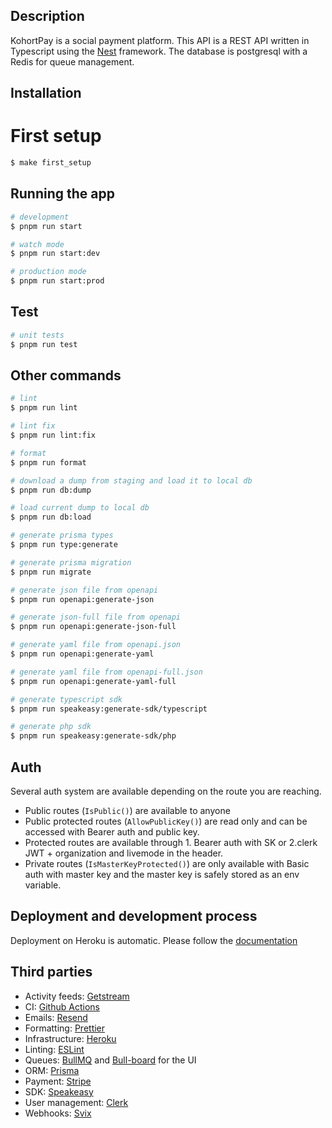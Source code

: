 ## Description

KohortPay is a social payment platform. This API is a REST API written in Typescript using the [Nest](https://github.com/nestjs/nest) framework.
The database is postgresql with a Redis for queue management.

## Installation

# First setup

```bash
$ make first_setup
```

## Running the app

```bash
# development
$ pnpm run start

# watch mode
$ pnpm run start:dev

# production mode
$ pnpm run start:prod
```

## Test

```bash
# unit tests
$ pnpm run test
```

## Other commands

```bash
# lint
$ pnpm run lint
```

```bash
# lint fix
$ pnpm run lint:fix
```

```bash
# format
$ pnpm run format
```

```bash
# download a dump from staging and load it to local db
$ pnpm run db:dump
```

```bash
# load current dump to local db
$ pnpm run db:load
```

```bash
# generate prisma types
$ pnpm run type:generate
```

```bash
# generate prisma migration
$ pnpm run migrate
```

```bash
# generate json file from openapi
$ pnpm run openapi:generate-json
```

```bash
# generate json-full file from openapi
$ pnpm run openapi:generate-json-full
```

```bash
# generate yaml file from openapi.json
$ pnpm run openapi:generate-yaml
```

```bash
# generate yaml file from openapi-full.json
$ pnpm run openapi:generate-yaml-full
```

```bash
# generate typescript sdk
$ pnpm run speakeasy:generate-sdk/typescript
```

```bash
# generate php sdk
$ pnpm run speakeasy:generate-sdk/php
```

## Auth

Several auth system are available depending on the route you are reaching.

- Public routes (`IsPublic()`) are available to anyone
- Public protected routes (`AllowPublicKey()`) are read only and can be accessed with Bearer auth and public key.
- Protected routes are available through 1. Bearer auth with SK or 2.clerk JWT + organization and livemode in the header.
- Private routes (`IsMasterKeyProtected()`) are only available with Basic auth with master key and the master key is safely stored as an env variable.

## Deployment and development process

Deployment on Heroku is automatic. Please follow the [documentation](https://www.notion.so/kohortpay/Development-Release-process-WIP-439e1485526547ab840178e92ca6c4e9?pvs=4)

## Third parties

- Activity feeds: [Getstream](https://getstream.io/activity-feeds/docs/node/?language=javascript)
- CI: [Github Actions](https://docs.github.com/en/actions)
- Emails: [Resend](https://resend.com/docs)
- Formatting: [Prettier](https://prettier.io/)
- Infrastructure: [Heroku](https://devcenter.heroku.com/categories/reference)
- Linting: [ESLint](https://eslint.org/)
- Queues: [BullMQ](https://github.com/taskforcesh/bullmq) and [Bull-board](https://github.com/felixmosh/bull-board) for the UI
- ORM: [Prisma](https://www.prisma.io/docs)
- Payment: [Stripe](https://stripe.com/docs)
- SDK: [Speakeasy](https://www.speakeasyapi.dev/docs)
- User management: [Clerk](https://clerk.com/docs)
- Webhooks: [Svix](https://docs.svix.com/)
